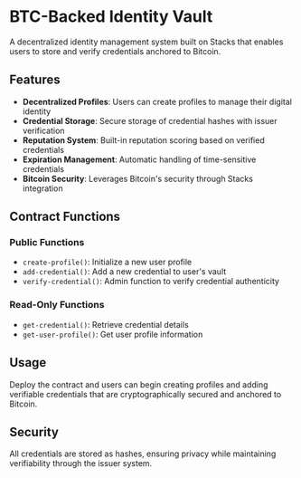 # BTC-Backed Identity Vault

A decentralized identity management system built on Stacks that enables users to store and verify credentials anchored to Bitcoin.

## Features

- **Decentralized Profiles**: Users can create profiles to manage their digital identity
- **Credential Storage**: Secure storage of credential hashes with issuer verification
- **Reputation System**: Built-in reputation scoring based on verified credentials
- **Expiration Management**: Automatic handling of time-sensitive credentials
- **Bitcoin Security**: Leverages Bitcoin's security through Stacks integration

## Contract Functions

### Public Functions
- `create-profile()`: Initialize a new user profile
- `add-credential()`: Add a new credential to user's vault
- `verify-credential()`: Admin function to verify credential authenticity

### Read-Only Functions  
- `get-credential()`: Retrieve credential details
- `get-user-profile()`: Get user profile information

## Usage

Deploy the contract and users can begin creating profiles and adding verifiable credentials that are cryptographically secured and anchored to Bitcoin.

## Security

All credentials are stored as hashes, ensuring privacy while maintaining verifiability through the issuer system.